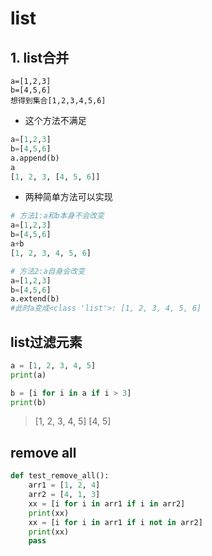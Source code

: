 list
==

## 1. list合并

```
a=[1,2,3]
b=[4,5,6]
想得到集合[1,2,3,4,5,6]
```

- 这个方法不满足
```py
a=[1,2,3]
b=[4,5,6]
a.append(b)
a
[1, 2, 3, [4, 5, 6]]
```

- 两种简单方法可以实现
```py
# 方法1:a和b本身不会改变
a=[1,2,3]
b=[4,5,6]
a+b
[1, 2, 3, 4, 5, 6]

# 方法2:a自身会改变
a=[1,2,3]
b=[4,5,6]
a.extend(b)
#此时a变成<class 'list'>: [1, 2, 3, 4, 5, 6]
```

## list过滤元素
```py
a = [1, 2, 3, 4, 5]
print(a)

b = [i for i in a if i > 3]
print(b)

```
> [1, 2, 3, 4, 5]
[4, 5]

## remove all
```py
def test_remove_all():
    arr1 = [1, 2, 4]
    arr2 = [4, 1, 3]
    xx = [i for i in arr1 if i in arr2]
    print(xx)
    xx = [i for i in arr1 if i not in arr2]
    print(xx)
    pass
```
